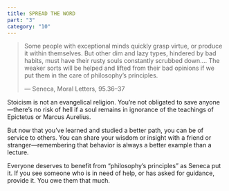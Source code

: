 ```yaml
---
title: SPREAD THE WORD
part: "3"
category: "10"
---
```


> Some people with exceptional minds quickly grasp virtue, or produce it within themselves. But other dim and lazy types, hindered by bad habits, must have their rusty souls constantly scrubbed down.... The weaker sorts will be helped and lifted from their bad opinions if we put them in the care of philosophy’s principles.
>
> — Seneca, Moral Letters, 95.36–37

Stoicism is not an evangelical religion. You’re not obligated to save anyone—there’s no risk of hell if a soul remains in ignorance of the teachings of Epictetus or Marcus Aurelius.

But now that you’ve learned and studied a better path, you can be of service to others. You can share your wisdom or insight with a friend or stranger—remembering that behavior is always a better example than a lecture.

Everyone deserves to benefit from “philosophy’s principles” as Seneca put it. If you see someone who is in need of help, or has asked for guidance, provide it. You owe them that much.
